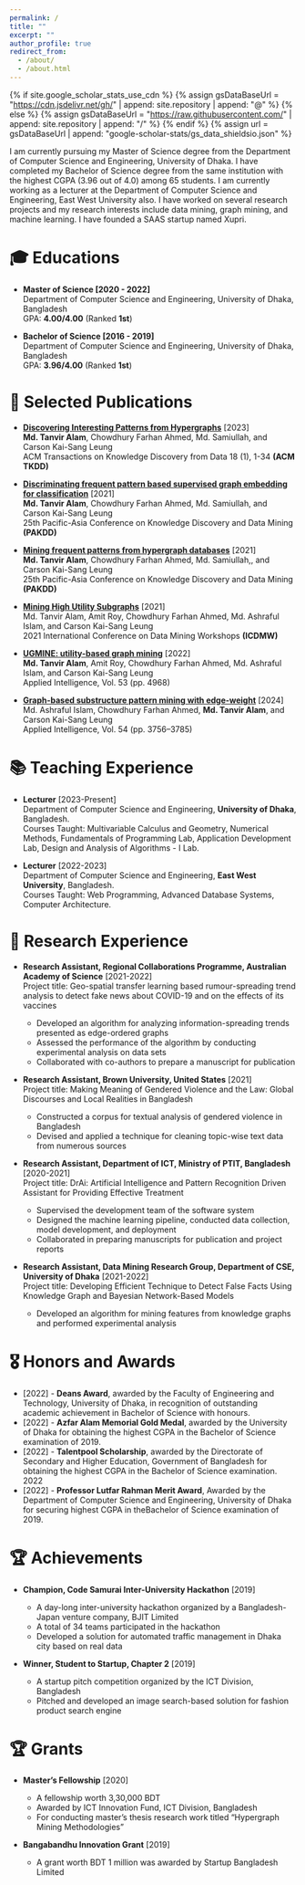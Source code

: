 ```yaml
---
permalink: /
title: ""
excerpt: ""
author_profile: true
redirect_from: 
  - /about/
  - /about.html
---
```


{% if site.google_scholar_stats_use_cdn %}
{% assign gsDataBaseUrl = "https://cdn.jsdelivr.net/gh/" | append: site.repository | append: "@" %}
{% else %}
{% assign gsDataBaseUrl = "https://raw.githubusercontent.com/" | append: site.repository | append: "/" %}
{% endif %}
{% assign url = gsDataBaseUrl | append: "google-scholar-stats/gs_data_shieldsio.json" %}

<span class='anchor' id='about-me'></span>

I am currently pursuing my Master of Science degree from the Department of Computer Science and Engineering, University of Dhaka. I have completed my Bachelor of Science degree from the same institution with the highest CGPA (3.96 out of 4.0) among 65 students. I am currently working as a lecturer at the Department of Computer Science and Engineering, East West University also. I have worked on several research projects and my research interests include data mining, graph mining, and machine learning. I have founded a SAAS startup named Xupri.
             


<span class='anchor' id='educations'></span>
# 🎓 Educations

- **Master of Science [2020 - 2022]**  
  Department of Computer Science and Engineering, University of Dhaka, Bangladesh  
  GPA: **4.00/4.00** (Ranked **1st**)  

- **Bachelor of Science [2016 - 2019]**  
  Department of Computer Science and Engineering, University of Dhaka, Bangladesh  
  GPA: **3.96/4.00** (Ranked **1st**)  

<span class='anchor' id='publications'></span>
# 📝 Selected Publications 

- **[Discovering Interesting Patterns from Hypergraphs](https://dl.acm.org/doi/abs/10.1145/3622940)** [2023]  
  **Md. Tanvir Alam**, Chowdhury Farhan Ahmed, Md. Samiullah, and Carson Kai-Sang Leung  
  ACM Transactions on Knowledge Discovery from Data 18 (1), 1-34 **(ACM TKDD)** 

- **[Discriminating frequent pattern based supervised graph embedding for classification](https://dl.acm.org/doi/10.1007/978-3-030-75765-6_2)** [2021]  
  **Md. Tanvir Alam**, Chowdhury Farhan Ahmed, Md. Samiullah, and Carson Kai-Sang Leung  
  25th Pacific-Asia Conference on Knowledge Discovery and Data Mining **(PAKDD)**

- **[Mining frequent patterns from hypergraph databases](https://dl.acm.org/doi/abs/10.1007/978-3-030-75765-6_1)** [2021]  
  **Md. Tanvir Alam**, Chowdhury Farhan Ahmed, Md. Samiullah,, and Carson Kai-Sang Leung  
  25th Pacific-Asia Conference on Knowledge Discovery and Data Mining **(PAKDD)**

- **[Mining High Utility Subgraphs](https://ieeexplore.ieee.org/document/9679947)** [2021]  
  Md. Tanvir Alam, Amit Roy, Chowdhury Farhan Ahmed, Md. Ashraful Islam, and Carson Kai-Sang Leung  
  2021 International Conference on Data Mining Workshops **(ICDMW)**

- **[UGMINE: utility-based graph mining](https://link.springer.com/article/10.1007/s10489-022-03385-8)** [2022]  
  **Md. Tanvir Alam**, Amit Roy, Chowdhury Farhan Ahmed, Md. Ashraful Islam, and Carson Kai-Sang Leung  
  Applied Intelligence, Vol. 53 (pp. 4968)

- **[Graph-based substructure pattern mining with edge-weight](https://link.springer.com/article/10.1007/s10489-024-05356-7)** [2024]  
  Md. Ashraful Islam, Chowdhury Farhan Ahmed, **Md. Tanvir Alam**, and Carson Kai-Sang Leung  
  Applied Intelligence, Vol. 54 (pp. 3756–3785)

# 📚 Teaching Experience  
- **Lecturer** [2023-Present]  
  Department of Computer Science and Engineering, **University of Dhaka**, Bangladesh.  
  Courses Taught: Multivariable Calculus and Geometry, Numerical Methods, Fundamentals of Programming Lab, Application Development Lab, Design and Analysis of Algorithms - I Lab.

- **Lecturer** [2022-2023]  
  Department of Computer Science and Engineering, **East West University**, Bangladesh.  
  Courses Taught: Web Programming, Advanced Database Systems, Computer Architecture.

# 🧪 Research Experience

- **Research Assistant, Regional Collaborations Programme, Australian Academy of Science** [2021-2022]  
  Project title: Geo-spatial transfer learning based rumour-spreading trend analysis to detect fake news about COVID-19 and on the effects of its vaccines  
  - Developed an algorithm for analyzing information-spreading trends presented as edge-ordered graphs  
  - Assessed the performance of the algorithm by conducting experimental analysis on data sets  
  - Collaborated with co-authors to prepare a manuscript for publication  

- **Research Assistant, Brown University, United States** [2021]  
    Project title: Making Meaning of Gendered Violence and the Law: Global Discourses and Local Realities in Bangladesh  
  - Constructed a corpus for textual analysis of gendered violence in Bangladesh  
  - Devised and applied a technique for cleaning topic-wise text data from numerous sources  

- **Research Assistant, Department of ICT, Ministry of PTIT, Bangladesh** [2020-2021]  
  Project title: DrAi: Artificial Intelligence and Pattern Recognition Driven Assistant for Providing Effective Treatment  
  - Supervised the development team of the software system  
  - Designed the machine learning pipeline, conducted data collection, model development, and deployment  
  - Collaborated in preparing manuscripts for publication and project reports  

- **Research Assistant, Data Mining Research Group, Department of CSE, University of Dhaka** [2021-2022]  
  Project title: Developing Efficient Technique to Detect False Facts Using Knowledge Graph and Bayesian Network-Based Models  
  - Developed an algorithm for mining features from knowledge graphs and performed experimental analysis


# 🎖 Honors and Awards
- [2022] - **Deans Award**, awarded by the Faculty of Engineering and Technology, University of Dhaka, in recognition of outstanding academic achievement in Bachelor of Science with honours.  
- [2022] - **Azfar Alam Memorial Gold Medal**, awarded by the University of Dhaka for obtaining the highest CGPA in the Bachelor of Science examination of 2019.  
- [2022] - **Talentpool Scholarship**, awarded by the Directorate of Secondary and Higher Education, Government of Bangladesh for obtaining the highest CGPA in the Bachelor of Science examination.  
  2022  
- [2022] - **Professor Lutfar Rahman Merit Award**, Awarded by the Department of Computer Science and Engineering, University of Dhaka for securing highest CGPA in theBachelor of Science examination of 2019.
  
# 🏆 Achievements
- **Champion, Code Samurai Inter-University Hackathon** [2019]
  - A day-long inter-university hackathon organized by a Bangladesh-Japan venture company, BJIT Limited
  - A total of 34 teams participated in the hackathon
  - Developed a solution for automated traffic management in Dhaka city based on real data

- **Winner, Student to Startup, Chapter 2** [2019]
  - A startup pitch competition organized by the ICT Division, Bangladesh
  - Pitched and developed an image search-based solution for fashion product search engine

# 🏆 Grants
- **Master’s Fellowship** [2020]
  - A fellowship worth 3,30,000 BDT
  - Awarded by ICT Innovation Fund, ICT Division, Bangladesh
  - For conducting master’s thesis research work titled “Hypergraph Mining Methodologies”

- **Bangabandhu Innovation Grant** [2019]
  - A grant worth BDT 1 million was awarded by Startup Bangladesh Limited
